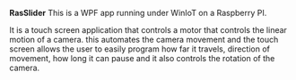 **RasSlider**
This is a WPF app running under WinIoT on a Raspberry PI.

It is a touch screen application that controls a motor that controls the linear motion of a camera. this automates the camera movement and the touch screen allows the user to easily program how far it travels, direction of movement, how long it can pause and it also controls the rotation of the camera.


